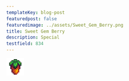 ```yaml
---
templateKey: blog-post
featuredpost: false
featuredimage: ../assets/Sweet_Gem_Berry.png
title: Sweet Gem Berry
description: Special
testfield: 834
---
```

![Sweet Gem Berry](../assets/Sweet_Gem_Berry.png)